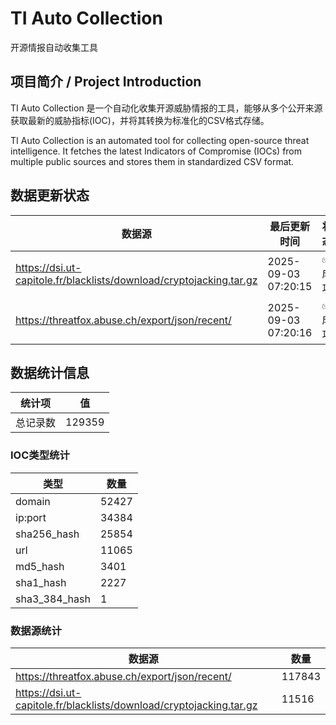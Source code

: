 # TI Auto Collection

 开源情报自动收集工具

## 项目简介 / Project Introduction

TI Auto Collection 是一个自动化收集开源威胁情报的工具，能够从多个公开来源获取最新的威胁指标(IOC)，并将其转换为标准化的CSV格式存储。

TI Auto Collection is an automated tool for collecting open-source threat intelligence. It fetches the latest Indicators of Compromise (IOCs) from multiple public sources and stores them in standardized CSV format.

## 数据更新状态

| 数据源 | 最后更新时间 | 状态 |
|--------|------------|------|
| https://dsi.ut-capitole.fr/blacklists/download/cryptojacking.tar.gz | 2025-09-03 07:20:15 | ✅ 成功 |
| https://threatfox.abuse.ch/export/json/recent/ | 2025-09-03 07:20:16 | ✅ 成功 |































































































































































## 数据统计信息

| 统计项 | 值 |
|--------|----|
| 总记录数 | 129359 |

### IOC类型统计

| 类型 | 数量 |
|------|------|
| domain | 52427 |
| ip:port | 34384 |
| sha256_hash | 25854 |
| url | 11065 |
| md5_hash | 3401 |
| sha1_hash | 2227 |
| sha3_384_hash | 1 |

### 数据源统计

| 数据源 | 数量 |
|--------|------|
| https://threatfox.abuse.ch/export/json/recent/ | 117843 |
| https://dsi.ut-capitole.fr/blacklists/download/cryptojacking.tar.gz | 11516 |
